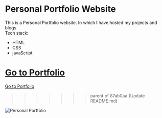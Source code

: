 # Personal Portfolio Website
This is a Personal Portfolio website. In which I have hosted my projects and blogs.
<br>
Tech stack:<br>
- HTML
- CSS
- javaScript


[Go to Portfolio](http://krushnakulkarni-v1.netlify.app/ "Portfolio Link")
=======
[Go to Portfolio](http://krushnakulkarni.netlify.app/ "Portfolio Link")
>>>>>>> parent of 87ab0aa (Update README.md)

![Personal Portfolio](https://user-images.githubusercontent.com/62604823/219679866-6a3fb366-3e5a-4a3e-9892-492114eb392c.png)
